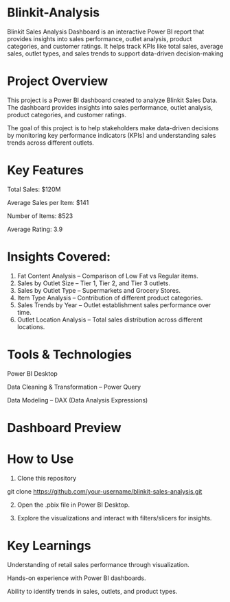 # Blinkit-Analysis
Blinkit Sales Analysis Dashboard is an interactive Power BI report that provides insights into sales performance, outlet analysis, product categories, and customer ratings. It helps track KPIs like total sales, average sales, outlet types, and sales trends to support data-driven decision-making

# Project Overview
This project is a Power BI dashboard created to analyze Blinkit Sales Data. The dashboard provides insights into sales performance, outlet analysis, product categories, and customer ratings.

The goal of this project is to help stakeholders make data-driven decisions by monitoring key performance indicators (KPIs) and understanding sales trends across different outlets.

# Key Features

Total Sales: $120M

Average Sales per Item: $141

Number of Items: 8523

Average Rating: 3.9

# Insights Covered:
1. Fat Content Analysis – Comparison of Low Fat vs Regular items.
2. Sales by Outlet Size – Tier 1, Tier 2, and Tier 3 outlets.
3. Sales by Outlet Type – Supermarkets and Grocery Stores.
4. Item Type Analysis – Contribution of different product categories.
5. Sales Trends by Year – Outlet establishment sales performance over time.
6. Outlet Location Analysis – Total sales distribution across different locations.


# Tools & Technologies

Power BI Desktop

Data Cleaning & Transformation – Power Query

Data Modeling – DAX (Data Analysis Expressions)

# Dashboard Preview

<a> </a>

# How to Use

1. Clone this repository

git clone https://github.com/your-username/blinkit-sales-analysis.git


2. Open the .pbix file in Power BI Desktop.


3. Explore the visualizations and interact with filters/slicers for insights.

# Key Learnings

Understanding of retail sales performance through visualization.

Hands-on experience with Power BI dashboards.

Ability to identify trends in sales, outlets, and product types.
